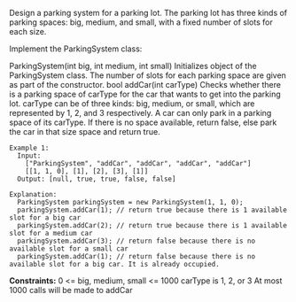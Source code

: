 Design a parking system for a parking lot. The parking lot has three kinds of parking spaces: big, medium, and small, with a fixed number of slots for each size.

Implement the ParkingSystem class:

  ParkingSystem(int big, int medium, int small) 
    Initializes object of the ParkingSystem class. 
    The number of slots for each parking space are given as part of the constructor.
  bool addCar(int carType) 
    Checks whether there is a parking space of carType for the car that wants to get into the parking lot. carType can be of three kinds: big, medium, or small, which are represented by 1, 2, and 3 respectively. 
    A car can only park in a parking space of its carType. If there is no space available, return false, else park the car in that size space and return true.
 
```
Example 1:
  Input:
    ["ParkingSystem", "addCar", "addCar", "addCar", "addCar"]
    [[1, 1, 0], [1], [2], [3], [1]]
  Output: [null, true, true, false, false]

Explanation:
  ParkingSystem parkingSystem = new ParkingSystem(1, 1, 0);
  parkingSystem.addCar(1); // return true because there is 1 available slot for a big car
  parkingSystem.addCar(2); // return true because there is 1 available slot for a medium car
  parkingSystem.addCar(3); // return false because there is no available slot for a small car
  parkingSystem.addCar(1); // return false because there is no available slot for a big car. It is already occupied.
```

**Constraints:**
  0 <= big, medium, small <= 1000
  carType is 1, 2, or 3
  At most 1000 calls will be made to addCar